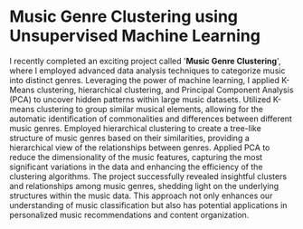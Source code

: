 # Music Genre Clustering using Unsupervised Machine Learning

I recently completed an exciting project called '**Music Genre Clustering**', where I employed advanced data analysis techniques to categorize music into distinct genres. Leveraging the power of machine learning, I applied K-Means clustering, hierarchical clustering, and Principal Component Analysis (PCA) to uncover hidden patterns within large music datasets. Utilized K-means clustering to group similar musical elements, allowing for the automatic identification of commonalities and differences between different music genres. Employed hierarchical clustering to create a tree-like structure of music genres based on their similarities, providing a hierarchical view of the relationships between genres. Applied PCA to reduce the dimensionality of the music features, capturing the most significant variations in the data and enhancing the efficiency of the clustering algorithms. The project successfully revealed insightful clusters and relationships among music genres, shedding light on the underlying structures within the music data. This approach not only enhances our understanding of music classification but also has potential applications in personalized music recommendations and content organization.
